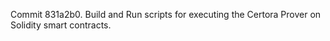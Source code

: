 Commit 831a2b0.                    Build and Run scripts for executing the Certora Prover on Solidity smart contracts.